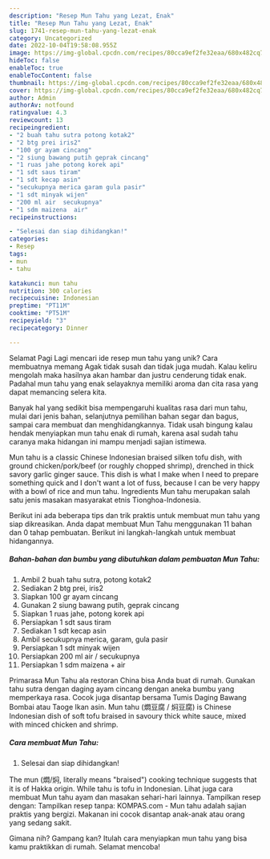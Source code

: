 ```yaml
---
description: "Resep Mun Tahu yang Lezat, Enak"
title: "Resep Mun Tahu yang Lezat, Enak"
slug: 1741-resep-mun-tahu-yang-lezat-enak
category: Uncategorized
date: 2022-10-04T19:58:08.955Z
image: https://img-global.cpcdn.com/recipes/80cca9ef2fe32eaa/680x482cq70/mun-tahu-foto-resep-utama.jpg
hideToc: false
enableToc: true
enableTocContent: false
thumbnail: https://img-global.cpcdn.com/recipes/80cca9ef2fe32eaa/680x482cq70/mun-tahu-foto-resep-utama.jpg
cover: https://img-global.cpcdn.com/recipes/80cca9ef2fe32eaa/680x482cq70/mun-tahu-foto-resep-utama.jpg
author: Admin
authorAv: notfound
ratingvalue: 4.3
reviewcount: 13
recipeingredient:
- "2 buah tahu sutra potong kotak2"
- "2 btg prei iris2"
- "100 gr ayam cincang"
- "2 siung bawang putih geprak cincang"
- "1 ruas jahe potong korek api"
- "1 sdt saus tiram"
- "1 sdt kecap asin"
- "secukupnya merica garam gula pasir"
- "1 sdt minyak wijen"
- "200 ml air  secukupnya"
- "1 sdm maizena  air"
recipeinstructions:

- "Selesai dan siap dihidangkan!"
categories:
- Resep
tags:
- mun
- tahu

katakunci: mun tahu 
nutrition: 300 calories
recipecuisine: Indonesian
preptime: "PT11M"
cooktime: "PT51M"
recipeyield: "3"
recipecategory: Dinner

---
```



Selamat Pagi Lagi mencari ide resep mun tahu yang unik? Cara membuatnya memang Agak tidak susah dan tidak juga mudah. Kalau keliru mengolah maka hasilnya akan hambar dan justru cenderung tidak enak. Padahal mun tahu yang enak selayaknya memiliki aroma dan cita rasa yang dapat memancing selera kita.


Banyak hal yang sedikit bisa mempengaruhi kualitas rasa dari mun tahu, mulai dari jenis bahan, selanjutnya pemilihan bahan segar dan bagus, sampai cara membuat dan menghidangkannya. Tidak usah bingung kalau hendak menyiapkan mun tahu enak di rumah, karena asal sudah tahu caranya maka hidangan ini mampu menjadi sajian istimewa.

Mun tahu is a classic Chinese Indonesian braised silken tofu dish, with ground chicken/pork/beef (or roughly chopped shrimp), drenched in thick savory garlic ginger sauce. This dish is what I make when I need to prepare something quick and I don&#39;t want a lot of fuss, because I can be very happy with a bowl of rice and mun tahu. Ingredients Mun tahu merupakan salah satu jenis masakan masyarakat etnis Tionghoa-Indonesia.


Berikut ini ada beberapa tips dan trik praktis untuk membuat mun tahu yang siap dikreasikan. Anda dapat membuat Mun Tahu menggunakan 11 bahan dan 0 tahap pembuatan. Berikut ini langkah-langkah untuk membuat hidangannya.

<!--inarticleads1-->

##### Bahan-bahan dan bumbu yang dibutuhkan dalam pembuatan Mun Tahu:

1. Ambil 2 buah tahu sutra, potong kotak2
1. Sediakan 2 btg prei, iris2
1. Siapkan 100 gr ayam cincang
1. Gunakan 2 siung bawang putih, geprak cincang
1. Siapkan 1 ruas jahe, potong korek api
1. Persiapkan 1 sdt saus tiram
1. Sediakan 1 sdt kecap asin
1. Ambil secukupnya merica, garam, gula pasir
1. Persiapkan 1 sdt minyak wijen
1. Persiapkan 200 ml air / secukupnya
1. Persiapkan 1 sdm maizena + air


Primarasa Mun Tahu ala restoran China bisa Anda buat di rumah. Gunakan tahu sutra dengan daging ayam cincang dengan aneka bumbu yang memperkaya rasa. Cocok juga disantap bersama Tumis Daging Bawang Bombai atau Taoge Ikan asin. Mun tahu (燜豆腐 / 焖豆腐) is Chinese Indonesian dish of soft tofu braised in savoury thick white sauce, mixed with minced chicken and shrimp. 

<!--inarticleads2-->

##### Cara membuat Mun Tahu:


1. Selesai dan siap dihidangkan!

The mun (燜/焖, literally means &#34;braised&#34;) cooking technique suggests that it is of Hakka origin. While tahu is tofu in Indonesian. Lihat juga cara membuat Mun tahu ayam dan masakan sehari-hari lainnya. Tampilkan resep dengan: Tampilkan resep tanpa: KOMPAS.com - Mun tahu adalah sajian praktis yang bergizi. Makanan ini cocok disantap anak-anak atau orang yang sedang sakit. 

Gimana nih? Gampang kan? Itulah cara menyiapkan mun tahu yang bisa kamu praktikkan di rumah. Selamat mencoba!
